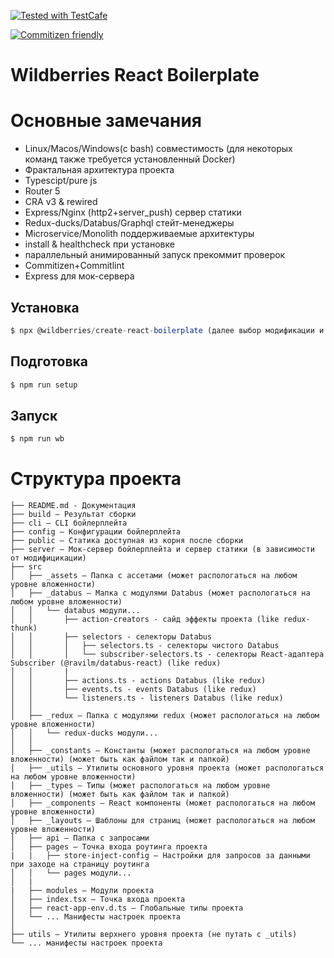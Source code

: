 [![Tested with TestCafe](https://img.shields.io/badge/tested%20with-TestCafe-2fa4cf.svg)](https://github.com/DevExpress/testcafe)

[![Commitizen friendly](https://img.shields.io/badge/commitizen-friendly-brightgreen.svg)](http://commitizen.github.io/cz-cli/)

# Wildberries React Boilerplate

# Основные замечания
 - Linux/Macos/Windows(с bash) совместимость (для некоторых команд также требуется установленный Docker)
 - Фрактальная архитектура проекта
 - Typescipt/pure js
 - Router 5
 - CRA v3 & rewired
 - Express/Nginx (http2+server_push) сервер статики
 - Redux-ducks/Databus/Graphql стейт-менеджеры
 - Microservice/Monolith поддерживаемые архитектуры
 - install & healthcheck при установке
 - параллельный анимированный запуск прекоммит проверок
 - Commitizen+Commitlint
 - Express для мок-сервера


## Установка
```javascript
$ npx @wildberries/create-react-boilerplate (далее выбор модификации и путь до директории установки в консоли)
``` 
## Подготовка
```javascript
$ npm run setup
``` 

## Запуск
```javascript
$ npm run wb
``` 

# Структура проекта
```
├── README.md - Документация
├── build – Результат сборки
├── cli – CLI бойлерплейта
├── config – Конфигурации бойлерплейта
├── public – Статика доступная из корня после сборки
├── server – Мок-сервер бойлерплейта и сервер статики (в зависимости от модифицикации)
├── src
│   ├── _assets – Папка с ассетами (может распологаться на любом уровне вложенности)
│   ├── _databus – Мапка с модулями Databus (может распологаться на любом уровне вложенности)
│   │   └── databus модули...
│   │       ├── action-creators - сайд эффекты проекта (like redux-thunk)
│   │       ├── selectors - селекторы Databus
│   │       │   ├── selectors.ts - селекторы чистого Databus
│   │       │   └── subscriber-selectors.ts - селекторы React-адаптера Subscriber (@ravilm/databus-react) (like redux)
│   │       |
│   │       ├── actions.ts - actions Databus (like redux)
│   │       ├── events.ts - events Databus (like redux)
│   │       └── listeners.ts - listeners Databus (like redux)
│   │
│   ├── _redux – Папка с модулями redux (может распологаться на любом уровне вложенности)
│   │   └── redux-ducks модули...
│   │
│   ├── _constants – Константы (может распологаться на любом уровне вложенности) (может быть как файлом так и папкой)
│   ├── _utils – Утилиты основного уровня проекта (может распологаться на любом уровне вложенности)
│   ├── _types – Типы (может распологаться на любом уровне вложенности) (может быть как файлом так и папкой)
│   ├── _components – React компоненты (может распологаться на любом уровне вложенности)
│   ├── _layouts – Шаблоны для страниц (может распологаться на любом уровне вложенности)
│   ├── api – Папка с запросами
│   ├── pages – Точка входа роутинга проекта
|   |   ├── store-inject-config – Настройки для запросов за данными при заходе на страницу роутинга
│   │   └── pages модули...
│   |
|   ├── modules – Модули проекта
│   ├── index.tsx – Точка входа проекта
│   ├── react-app-env.d.ts – Глобальные типы проекта
│   └── ... Манифесты настроек проекта
│
├── utils – Утилиты верхнего уровня проекта (не путать с _utils)
└── ... манифесты настроек проекта
```